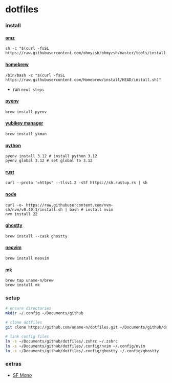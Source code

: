 
# dotfiles

### install

#### [omz](https://ohmyz.sh)
```
sh -c "$(curl -fsSL https://raw.githubusercontent.com/ohmyzsh/ohmyzsh/master/tools/install.sh)"
```

#### [homebrew](https://brew.sh)
```
/bin/bash -c "$(curl -fsSL https://raw.githubusercontent.com/Homebrew/install/HEAD/install.sh)"
```
- run `next steps`

#### [pyenv](https://github.com/pyenv/pyenv)
```
brew install pyenv
```

#### [yubikey manager](https://developers.yubico.com/yubikey-manager/)
```
brew install ykman
```

#### [python](https://www.python.org)
```
pyenv install 3.12 # install python 3.12
pyenv global 3.12 # set global to 3.12
```

#### [rust](https://www.rust-lang.org)
```
curl --proto '=https' --tlsv1.2 -sSf https://sh.rustup.rs | sh
```

#### [node](https://nodejs.org)
```
curl -o- https://raw.githubusercontent.com/nvm-sh/nvm/v0.40.1/install.sh | bash # install nvim
nvm install 22
```

#### [ghostty](https://ghostty.org)
```
brew install --cask ghostty
```

#### [neovim](https://neovim.io)
```
brew install neovim
```

#### [mk](https://github.com/uname-n/mk)
```
brew tap uname-n/brew
brew install mk
```

### setup

```bash
# ensure directories
mkdir ~/.config ~/Documents/github

# clone dotfiles
git clone https://github.com/uname-n/dotfiles.git ~/Documents/github/dotfiles

# link config files
ln -s ~/Documents/github/dotfiles/.zshrc ~/.zshrc
ln -s ~/Documents/github/dotfiles/.config/nvim ~/.config/nvim
ln -s ~/Documents/github/dotfiles/.config/ghostty ~/.config/ghostty
```

### extras

- [SF Mono](https://developer.apple.com/fonts/)
